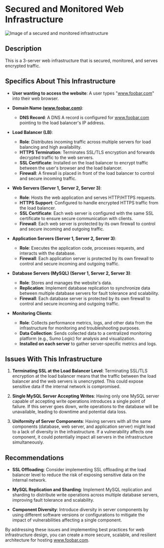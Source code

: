 # Secured and Monitored Web Infrastructure

![Image of a secured and monitored infrastructure](2-secured_and_monitored_web_infrastructure.PNG)

## Description

This is a 3-server web infrastructure that is secured, monitored, and serves encrypted traffic.

## Specifics About This Infrastructure

- **User wanting to access the website**: A user types "www.foobar.com" into their web browser.

- **Domain Name (www.foobar.com)**:
  - **DNS Record**: A DNS A record is configured for www.foobar.com pointing to the load balancer's IP address.

- **Load Balancer (LB)**:
  - **Role**: Distributes incoming traffic across multiple servers for load balancing and high availability.
  - **HTTPS Termination**: Terminates SSL/TLS encryption and forwards decrypted traffic to the web servers.
  - **SSL Certificate**: Installed on the load balancer to encrypt traffic between the user's browser and the load balancer.
  - **Firewall**: A firewall is placed in front of the load balancer to control and secure incoming traffic.

- **Web Servers (Server 1, Server 2, Server 3)**:
  - **Role**: Hosts the web application and serves HTTP/HTTPS requests.
  - **HTTPS Support**: Configured to handle encrypted HTTPS traffic from the load balancer.
  - **SSL Certificate**: Each web server is configured with the same SSL certificate to ensure secure communication with clients.
  - **Firewall**: Each web server is protected by its own firewall to control and secure incoming and outgoing traffic.

- **Application Servers (Server 1, Server 2, Server 3)**:
  - **Role**: Executes the application code, processes requests, and interacts with the database.
  - **Firewall**: Each application server is protected by its own firewall to control and secure incoming and outgoing traffic.

- **Database Servers (MySQL) (Server 1, Server 2, Server 3)**:
  - **Role**: Stores and manages the website's data.
  - **Replication**: Implement database replication to synchronize data between multiple database servers for fault tolerance and scalability.
  - **Firewall**: Each database server is protected by its own firewall to control and secure incoming and outgoing traffic.

- **Monitoring Clients**:
  - **Role**: Collects performance metrics, logs, and other data from the infrastructure for monitoring and troubleshooting purposes.
  - **Data Collection**: Sends collected data to a centralized monitoring platform (e.g., Sumo Logic) for analysis and visualization.
  - **Installed on each server** to gather server-specific metrics and logs.

## Issues With This Infrastructure

1. **Terminating SSL at the Load Balancer Level**: Terminating SSL/TLS encryption at the load balancer means that the traffic between the load balancer and the web servers is unencrypted. This could expose sensitive data if the internal network is compromised.

2. **Single MySQL Server Accepting Writes**: Having only one MySQL server capable of accepting write operations introduces a single point of failure. If this server goes down, write operations to the database will be unavailable, leading to downtime and potential data loss.

3. **Uniformity of Server Components**: Having servers with all the same components (database, web server, and application server) might lead to a lack of diversity in the infrastructure. If a vulnerability affects one component, it could potentially impact all servers in the infrastructure simultaneously.

## Recommendations

- **SSL Offloading**: Consider implementing SSL offloading at the load balancer level to reduce the risk of exposing sensitive data on the internal network.

- **MySQL Replication and Sharding**: Implement MySQL replication and sharding to distribute write operations across multiple database servers, improving fault tolerance and scalability.

- **Component Diversity**: Introduce diversity in server components by using different software versions or configurations to mitigate the impact of vulnerabilities affecting a single component.

By addressing these issues and implementing best practices for web infrastructure design, you can create a more secure, scalable, and resilient architecture for hosting www.foobar.com.
